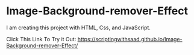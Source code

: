 # Image-Background-remover-Effect
I am creating this project with HTML, Css, and JavaScript.


Click This Link To Try it Out: https://scriptingwithsaad.github.io/Image-Background-remover-Effect/
